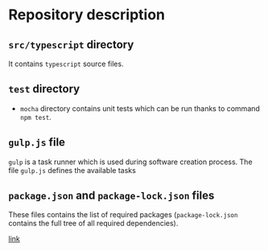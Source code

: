 # Repository description

## `src/typescript` directory

It contains `typescript` source files.

## `test` directory


- `mocha` directory contains unit tests which can be run thanks to command `npm test`.

## `gulp.js` file

`gulp` is a task runner which is used during software creation process. The file `gulp.js` defines the available tasks

## `package.json` and `package-lock.json` files

These files contains the list of required packages (`package-lock.json` contains the full tree of all required dependencies).

<script src="https://d3js.org/d3.v4.min.js">

</script>



			

<script>

width = 1000	
height = 50
n = 20
n2 = 20
m = 200
k = 10

bronze = "#b83c33";
bronze = "#b87333";

bronze = "#adff2f";

	var svg = d3.select("body").append("svg")
		.attr("width", width )
		.attr("height", height)

	var defs = svg.append("defs");
		
		
var filter = defs.append("filter")
    .attr("id","glow");
filter.append("feGaussianBlur")
    .attr("stdDeviation",3)
    .attr("result","coloredBlur")

var feMerge = filter.append("feMerge");
feMerge.append("feMergeNode")
    .attr("in","coloredBlur");
feMerge.append("feMergeNode")
    .attr("in", "SourceGraphic");
	
	
var filter = defs.append("filter")
    .attr("id","pureglow");
filter.append("feGaussianBlur")
    .attr("stdDeviation",2)
    .attr("result","coloredBlur");		

	var defs = svg.append("defs");
	var linearGradient = defs.append("linearGradient")
    .attr("id", "linear-gradient");
	
	//Horizontal gradient
	linearGradient
    .attr("x1", "0%")
    .attr("y1", "0%")
    .attr("x2", "100%")
    .attr("y2", "0%")
    .attr("spreadMethod", "reflect");

//Four different colors
var colours = [d3.color(bronze).brighter(3), "black", "black", "black", "black", d3.color(bronze).brighter(3), "black", "black", "black", "black"];
//var colours = [interpolateBlueUnicity(0), "#000000", "#666666", "#000000"];

//Append the colors evenly along the gradient
linearGradient.selectAll(".stop")
    .data(colours)
    .enter().append("stop")
    .attr("offset", function(d,i) { return i/(colours.length-1); })
    .attr("stop-color", function(d) { return d; });

linearGradient.append("animate")
    .attr("attributeName","x1")
    .attr("values","0%;200%") //let x1 run to 200% instead of 100%
    .attr("dur","10s")
    .attr("repeatCount","indefinite");

linearGradient.append("animate")
    .attr("attributeName","x2")
    .attr("values","100%;300%") //let x2 run to 300% instead of 200%
    .attr("dur","10s")
    .attr("repeatCount","indefinite");	
	
	
	
  const x = d3.scaleLinear()
      .domain([0, m - 1])
      .range([0, width]);

  const y = d3.scaleLinear()
      .range([height, 0]);

  const z = d3.interpolateCool;

  const area = d3.area()
      .x((d, i) => x(i))
      .y0(d => y(d[0]))
      .y1(d => y(d[1]));

	const stack = d3.stack()
    .keys(d3.range(n))
    .offset(d3["stackOffsetSilhouette"])
    .order(d3["stackOrderNone"])
	  
  function randomize() {
    const layers = stack(d3.transpose(Array.from({length: n}, () => bumps(m, k))));
    y.domain([
      d3.min(layers, l => d3.min(l, d => d[0])),
      d3.max(layers, l => d3.max(l, d => d[1]))
    ]);
    return layers;
  }
  
    function randomize2() {
    const layers = stack(d3.transpose(Array.from({length: n2}, () => bumps(m, k))));
    y.domain([
      d3.min(layers, l => d3.min(l, d => d[0])),
      d3.max(layers, l => d3.max(l, d => d[1]))
    ]);
    return layers;
  }
  
  
    svg.append("rect")
                            .attr("x", 0)
                            .attr("y", 0)
                            .attr("width", width)
                            .attr("height", height)

							
  svg.append("rect")
                            .attr("x", 0)
                            .attr("y", 0)
                            .attr("width", width)
                            .attr("height", height)
							.attr("opacity", 0.25)
							.attr("fill", "url(#linear-gradient)")


  const path = svg.append("g").selectAll("path")
    .data(randomize)
    .enter().append("path")
      .attr("d", area)
	  .attr("fill", "none")
	  
      .attr("stroke", bronze)
	  .style("stroke-opacity", 0.3)
	  .style("filter", "url(#pureglow)");

	    const path2 = svg.append("g").selectAll("path")
    .data(randomize2)
    .enter().append("path")
      .attr("d", area)
	  .attr("fill", "none")
      .attr("stroke", d3.color(bronze).darker(5).brighter(Math.random()*10))
	  .attr("stroke-width", 0.5)
	  .style("stroke-opacity", 0.2)
	
	  
  svg.append("rect")
                            .attr("x", 4)
                            .attr("y", 4)
                            .attr("width", width-8)
                            .attr("height", height-8)
							.attr("stroke", bronze)
							.attr("fill", "none");
	  
  const interval = d3.interval(() => {
    path
      .data(randomize)
      .transition()
	          .duration(900)
	  .ease(d3.easeSinInOut)

        .attr("d", area);
		
    path2
      .data(randomize2)
      .transition()
	          .duration(900)
	  .ease(d3.easeSinInOut)

        .attr("d", area);		
  }, 900);

 
  
  function bumps(n, m) {
    const a = [];
    for (let i = 0; i < n; ++i) a[i] = 0;
    for (let i = 0; i < m; ++i) {
		const x = 1 / (0.1 + Math.random());
		const y = 2 * Math.random() - 0.5;
		const z = 10 / (0.1 + Math.random());
		for (let i = 0; i < n; ++i) {
		const w = (i / n - y) * z;
			a[i] += x * Math.exp(-w * w);
		}
	}

    return a;
  };




</script>


[link](./dist/alpha.html)
